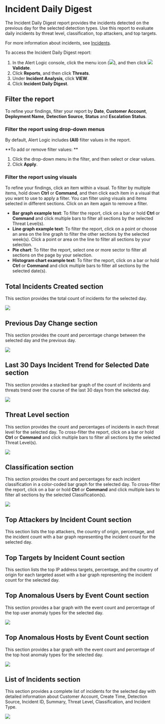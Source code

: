 # Incident Daily Digest

The Incident Daily Digest report provides the incidents detected on the previous day for the selected detection types.   Use this report to evaluate daily incidents by threat level, classification, top attackers, and top targets.

For more information about incidents, see [Incidents](../../../incidents.md).

To access the Incident Daily Digest report:

1. In the Alert Logic console, click the menu icon (![](../../../../Resources/Images/dashboard/menu-icon.png)), and then click ![](../../../../Resources/Images/dashboard/validate-icon.png)**Validate**.
2. Click **Reports**, and then click **Threats**.
3. Under **Incident Analysis**, click **VIEW**.
4. Click **Incident Daily Digest**.

## Filter the report

To refine your findings, filter your report by **Date**, **Customer Account**, **Deployment Name**, **Detection Source**, **Status** and **Escalation Status**.

### Filter the report using drop-down menus

By default, Alert Logic includes **(All)** filter values in the report.

**To add or remove filter values: **

1. Click the drop-down menu in the filter, and then select or clear values.
2. Click **Apply**.

### Filter the report using visuals

To refine your findings, click an item within a visual. To filter by multiple items, hold down **Ctrl** or **Command**, and then click each item in a visual that you want  to use to apply a filter. You can filter using visuals and items  selected in different sections. Click on an item again to remove a filter.

* **Bar graph example text**: To filter the report, click on a bar or hold **Ctrl** or **Command** and click  multiple bars to filter all sections by the selected Threat Level(s).
* **Line graph example text**: To filter the report, click on a point or choose an area on the line graph to filter the other sections by the selected week(s). Click a point or area on the line to filter all sections by your selection.
* **Pie chart**: To filter the report, select one or more sector to filter all sections on the page by your selection.
* **Histogram chart example text**: To filter the report, click on a bar or hold **Ctrl** or **Command** and click  multiple bars to filter all sections by the selected date(s).

## Total Incidents Created section

This section provides the total count of  incidents for the selected day.

![](../../../../Resources/Images/Reports/incident-daily-digest/total-incidents-created.png)

## Previous Day Change section

This section provides the count and percentage change between the selected day and the previous day.

![](../../../../Resources/Images/Reports/incident-daily-digest/previous-day-change.png)

## Last 30 Days Incident Trend for Selected Date section

This section provides a stacked bar graph of the count of incidents and threats trend over the course of the last 30 days from the selected day.

![](../../../../Resources/Images/Reports/incident-daily-digest/last-30-days-incident-trend.png)

## Threat Level section

This section provides the count and percentages of incidents in each threat level for the selected day. To cross-filter the report, click on a bar or hold **Ctrl** or **Command** and click  multiple bars to filter all sections by the selected Threat Level(s).

![](../../../../Resources/Images/Reports/incident-daily-digest/threat-level-daily.PNG)

## Classification section

This section provides the count and percentages for each incident classification in a color-coded bar graph for the selected day. To cross-filter the report, click on a bar or hold **Ctrl** or **Command** and click  multiple bars to filter all sections by the selected Classification(s).

![](../../../../Resources/Images/Reports/incident-daily-digest/classification-daily.PNG)

## Top Attackers by Incident Count section

This section lists the top attackers, the country of origin, percentage, and the incident count with a bar graph representing the incident count for the selected day.

## Top Targets by Incident Count section

This section lists the top IP address targets, percentage, and the country of origin for each targeted asset with a bar graph representing the incident count for the selected day.

## Top Anomalous Users by Event Count section

This section provides a bar graph with the event count and percentage of the top user anomaly types for the selected day.

![](../../../../Resources/Images/Reports/incident-daily-digest/top-anomalous-users.png)

## Top Anomalous Hosts by Event Count section

This section provides a bar graph with the event count and percentage of the top host anomaly types for the selected day.

![](../../../../Resources/Images/Reports/incident-daily-digest/top-anomalous-hosts.png)

## List of Incidents section

This section provides a complete list of incidents for the selected day with detailed information about Customer Account, Create Time, Detection Source, Incident ID, Summary, Threat Level, Classification, and Incident Type.

![](../../../../Resources/Images/Reports/incident-daily-digest/incident-list.png)
